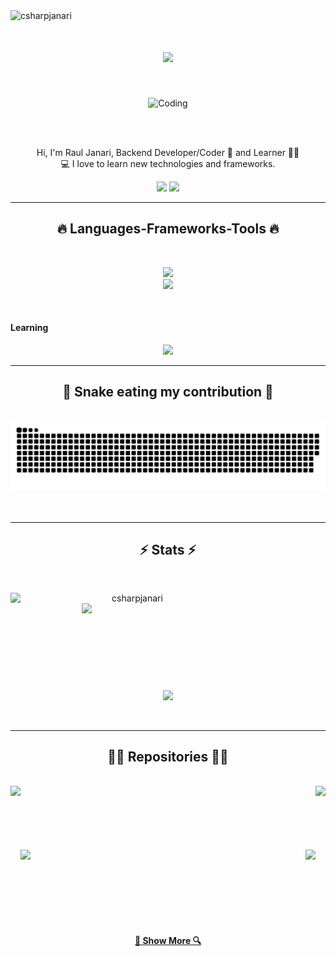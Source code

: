 <img src="https://komarev.com/ghpvc/?username=csharpjanari&label=Profile%20views&color=0e75b6&style=flat" alt="csharpjanari" />

<h1 align="center">
  <a href="https://git.io/typing-svg">
    <img src="https://readme-typing-svg.herokuapp.com/?lines=Hi+There!+👋;+Myself+Raul+Janari!;&center=true&size=30">
  </a>
</h1>
<br>
<p align="center"> <img alt="Coding" width="370" src="https://cdn.dribbble.com/users/1162077/screenshots/3848914/programmer.gif"> </p>

<br>  
<p align="center">
  <br>
  Hi, I'm Raul Janari, Backend Developer/Coder 🥷 and Learner 👨‍💻
  <br>
  💻 I love to learn new technologies and frameworks.
  <br>
</p>

<div align="center"> 
  <a href = "rdjanari1707@gmail.com"><img src="https://img.shields.io/badge/-Gmail-%23333?style=for-the-badge&logo=gmail&logoColor=white" target="_blank"></a>
  <a href="https://www.linkedin.com/in/csharpjanari/" target="_blank"><img src="https://img.shields.io/badge/-LinkedIn-%230077B5?style=for-the-badge&logo=linkedin&logoColor=white" target="_blank"></a> 
 
</div>

<hr>
<h2 align="center">🔥 Languages-Frameworks-Tools 🔥</h2>
<br>
<p align="center">
  <a href="https://skillicons.dev">
    <img src="https://skillicons.dev/icons?i=git,cs,github,css,html" /><br>
    <img src="https://skillicons.dev/icons?i=visualstudio,docker,bots,dotnet,vscode" />

  </a>
</p>
<br>
<h4>Learning</h4>
<p align="center">
  <a href="https://skillicons.dev">
    <img src="https://skillicons.dev/icons?i=kubernetes,azure,mongodb,js,react,ts" />
  </a>
</p>
<hr>

<div align="center">
  <h2>🐍 Snake eating my contribution 🐍</h2>
  <br>
  <img alt="snake eating my contribution" src="https://github.com/csharpjanari/csharpjanari/blob/output/github-contribution-grid-snake.svg">
  <br>
  <br>
  <br>
</div>

  <hr>

<h2 align="center">⚡ Stats ⚡</h2>
<br>
<p align=center>
  <div align=center>
    <a href="https://github.com/csharpjanari/github-readme-streak-stats" title="Go to Source">
      <img align="left" width=390 src="https://github-readme-streak-stats.herokuapp.com/?user=csharpjanari&theme=react&border=61dafb&hide_border=true" alt="csharpjanari" />
    </a>
    <a href="https://github.com/anuraghazra/github-readme-stats" title="Go to Source">
      <img align="right" width=390 src="https://github-readme-stats.vercel.app/api?username=csharpjanari&show_icons=true&theme=react&border_color=61dafb&hide_border=true" />
    </a>
  </div>
  <br><br><br><br><br><br><br><br><br>
  <div align=center>
    <a href="https://github.com/anuraghazra/github-readme-stats">
      <img width=325 align="center" src="https://github-readme-stats.vercel.app/api/top-langs?username=csharpjanari&show_icons=true,Cuda&title_color=61dafb&text_color=ffffff&icon_color=61dafb&bg_color=20232a&langs_count=8&layout=compact&border_color=61dafb&hide_border=true" />
    </a>
  </div>
  <br>
  <br>
</p>

<hr>

<h2 align="center">👨‍💻 Repositories 👨‍💻</h2>
<br>
<div width="100%" align="center">
  <a align="right" href="https://github.com/csharpjanari/MagicVilla_API" title="Magic Villa"><img align="left" height="115" src="https://github-readme-stats.vercel.app/api/pin/?username=csharpjanari&repo=MagicVilla_API&theme=react&border_color=61dafb&border_radius=10"></a>
  <a align="left" href="https://github.com/csharpjanari/ExpensesAPI" title="Expenses"><img align="right" height="115" src="https://github-readme-stats.vercel.app/api/pin/?username=csharpjanari&repo=ExpensesAPI&theme=react&border_color=61dafb&border_radius=10"></a>
</div>
<br/><br/><br/><br/><br/><br/>
<div width="100%" align="center">
  <a align="left" href="https://github.com/csharpjanari/User_Sign-Up-In-_API" title="Identity"><img align="left" height="115" src="https://github-readme-stats.vercel.app/api/pin/?username=csharpjanari&repo=User_Sign-Up-In-_API&theme=react&border_color=61dafb&border_radius=10"></a>
  <a align="right" href="https://github.com/csharpjanari/MyPizzeria" title="Pizza Ordering"><img align="right" height="115" src="https://github-readme-stats.vercel.app/api/pin/?username=csharpjanari&repo=MyPizzeria&theme=react&border_color=61dafb&border_radius=10"></a>
</div>

<br><br><br><br><br><br>

<h4 align="center">
  <a href="https://github.com/csharpjanari?tab=repositories" title="Show Repositories">🔎 Show More 🔍</a>
</h4>
